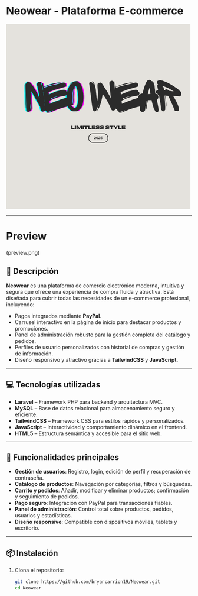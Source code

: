 # Neowear - Plataforma E-commerce

![Neowear Logo](1.png) <!-- opcional, si tienes logo -->

---

# Preview

(preview.png)

## 🚀 Descripción

**Neowear** es una plataforma de comercio electrónico moderna, intuitiva y segura que ofrece una experiencia de compra fluida y atractiva. Está diseñada para cubrir todas las necesidades de un e-commerce profesional, incluyendo:

-   Pagos integrados mediante **PayPal**.
-   Carrusel interactivo en la página de inicio para destacar productos y promociones.
-   Panel de administración robusto para la gestión completa del catálogo y pedidos.
-   Perfiles de usuario personalizados con historial de compras y gestión de información.
-   Diseño responsivo y atractivo gracias a **TailwindCSS** y **JavaScript**.

---

## 💻 Tecnologías utilizadas

-   **Laravel** – Framework PHP para backend y arquitectura MVC.
-   **MySQL** – Base de datos relacional para almacenamiento seguro y eficiente.
-   **TailwindCSS** – Framework CSS para estilos rápidos y personalizados.
-   **JavaScript** – Interactividad y comportamiento dinámico en el frontend.
-   **HTML5** – Estructura semántica y accesible para el sitio web.

---

## 🎯 Funcionalidades principales

-   **Gestión de usuarios**: Registro, login, edición de perfil y recuperación de contraseña.
-   **Catálogo de productos**: Navegación por categorías, filtros y búsquedas.
-   **Carrito y pedidos**: Añadir, modificar y eliminar productos; confirmación y seguimiento de pedidos.
-   **Pago seguro**: Integración con PayPal para transacciones fiables.
-   **Panel de administración**: Control total sobre productos, pedidos, usuarios y estadísticas.
-   **Diseño responsive**: Compatible con dispositivos móviles, tablets y escritorio.

---

## 📦 Instalación

1. Clona el repositorio:
    ```bash
    git clone https://github.com/bryancarrion19/Neowear.git
    cd Neowear
    ```
